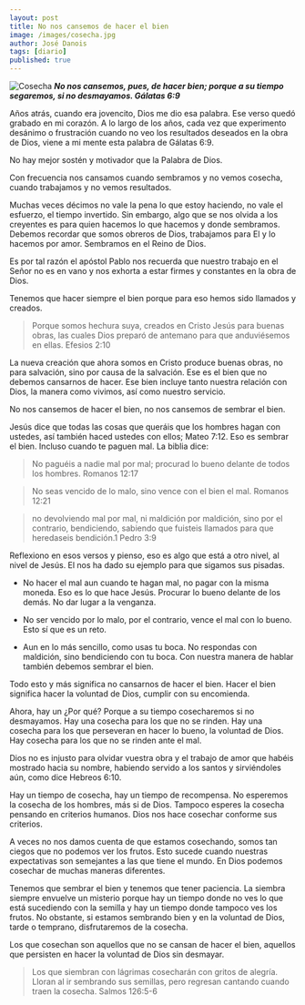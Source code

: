 ```yaml
---
layout: post
title: No nos cansemos de hacer el bien
image: /images/cosecha.jpg
author: José Danois
tags: [diario] 
published: true
---
```


![Cosecha](/images/cosecha.jpg)
_**No nos cansemos, pues, de hacer bien; porque a su tiempo segaremos, si no desmayamos. Gálatas 6:9**_

Años atrás, cuando era jovencito, Dios me dio esa palabra. Ese verso quedó grabado en mi corazón. A lo largo de los años, cada vez que experimento desánimo o frustración cuando no veo los resultados deseados en la obra de Dios, viene a mi mente esta palabra de Gálatas 6:9.

No hay mejor sostén y motivador que la Palabra de Dios.

Con frecuencia nos cansamos cuando sembramos y no vemos cosecha, cuando trabajamos y no vemos resultados.

Muchas veces décimos no vale la pena lo que estoy haciendo, no vale el esfuerzo, el tiempo invertido. Sin embargo, algo que se nos olvida a los creyentes es para quien hacemos lo que hacemos y donde sembramos. Debemos recordar que somos obreros de Dios, trabajamos para El y lo hacemos por amor. Sembramos en el Reino de Dios.

Es por tal razón el apóstol Pablo nos recuerda que nuestro trabajo en el Señor no es en vano y nos exhorta a estar firmes y constantes en la obra de Dios.

Tenemos que hacer siempre el bien porque para eso hemos sido llamados y creados.

> Porque somos hechura suya, creados en Cristo Jesús para buenas obras, las cuales Dios preparó de antemano para que anduviésemos en ellas. Efesios 2:10

La nueva creación que ahora somos en Cristo produce buenas obras, no para salvación, sino por causa de la salvación. Ese es el bien que no debemos cansarnos de hacer. Ese bien incluye tanto nuestra relación con Dios, la manera como vivimos, así como nuestro servicio.

No nos cansemos de hacer el bien, no nos cansemos de sembrar el bien.

Jesús dice que todas las cosas que queráis que los hombres hagan con ustedes, así también haced ustedes con ellos; Mateo 7:12. Eso es sembrar el bien. Incluso cuando te paguen mal. La biblia dice:

> No paguéis a nadie mal por mal; procurad lo bueno delante de todos los hombres. Romanos 12:17

> No seas vencido de lo malo, sino vence con el bien el mal. Romanos 12:21

> no devolviendo mal por mal, ni maldición por maldición, sino por el contrario, bendiciendo, sabiendo que fuisteis llamados para que heredaseis bendición.1 Pedro 3:9

Reflexiono en esos versos y pienso, eso es algo que está a otro nivel, al nivel de Jesús. El nos ha dado su ejemplo para que sigamos sus pisadas.

-   No hacer el mal aun cuando te hagan mal, no pagar con la misma moneda. Eso es lo que hace Jesús. Procurar lo bueno delante de los demás. No dar lugar a la venganza.
    
-   No ser vencido por lo malo, por el contrario, vence el mal con lo bueno. Esto sí que es un reto.
    
-   Aun en lo más sencillo, como usas tu boca. No respondas con maldición, sino bendiciendo con tu boca. Con nuestra manera de hablar también debemos sembrar el bien.
    

Todo esto y más significa no cansarnos de hacer el bien. Hacer el bien significa hacer la voluntad de Dios, cumplir con su encomienda.

Ahora, hay un ¿Por qué? Porque a su tiempo cosecharemos si no desmayamos. Hay una cosecha para los que no se rinden. Hay una cosecha para los que perseveran en hacer lo bueno, la voluntad de Dios. Hay cosecha para los que no se rinden ante el mal.

Dios no es injusto para olvidar vuestra obra y el trabajo de amor que habéis mostrado hacia su nombre, habiendo servido a los santos y sirviéndoles aún, como dice Hebreos 6:10.

Hay un tiempo de cosecha, hay un tiempo de recompensa. No esperemos la cosecha de los hombres, más si de Dios. Tampoco esperes la cosecha pensando en criterios humanos. Dios nos hace cosechar conforme sus criterios.

A veces no nos damos cuenta de que estamos cosechando, somos tan ciegos que no podemos ver los frutos. Esto sucede cuando nuestras expectativas son semejantes a las que tiene el mundo. En Dios podemos cosechar de muchas maneras diferentes.

Tenemos que sembrar el bien y tenemos que tener paciencia. La siembra siempre envuelve un misterio porque hay un tiempo donde no ves lo que está sucediendo con la semilla y hay un tiempo donde tampoco ves los frutos. No obstante, si estamos sembrando bien y en la voluntad de Dios, tarde o temprano, disfrutaremos de la cosecha.

Los que cosechan son aquellos que no se cansan de hacer el bien, aquellos que persisten en hacer la voluntad de Dios sin desmayar.

> Los que siembran con lágrimas cosecharán con gritos de alegría. Lloran al ir sembrando sus semillas, pero regresan cantando cuando traen la cosecha. Salmos 126:5-6


